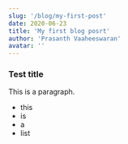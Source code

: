 ```yaml
---
slug: '/blog/my-first-post'
date: 2020-06-23
title: 'My first blog posrt'
author: 'Prasanth Vaaheeswaran'
avatar: ''
---
```


### Test title

This is a paragraph.

- this
- is
- a
- list
